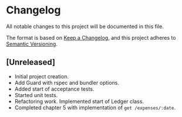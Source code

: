 # Changelog

All notable changes to this project will be documented in this file.

The format is based on [Keep a Changelog](https://keepachangelog.com/en/1.0.0/),
and this project adheres to [Semantic Versioning](https://semver.org/spec/v2.0.0.html).

## [Unreleased]

- Initial project creation.
- Add Guard with rspec and bundler options.
- Added start of acceptance tests.
- Started unit tests.
- Refactoring work. Implemented start of Ledger class.
- Completed chapter 5 with implementation of `get /expenses/:date`.
